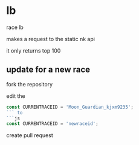 # lb

race lb

makes a request to the static nk api

it only returns top 100

## update for a new race

fork the repository

edit the
```js
const CURRENTRACEID = 'Moon_Guardian_kjxm9235';
``` to
```js
const CURRENTRACEID = 'newraceid';
```

create pull request